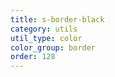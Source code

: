 ```yaml
---
title: s-border-black
category: utils
util_type: color
color_group: border
order: 128
---
```

<div class="s-border-black"></div>
